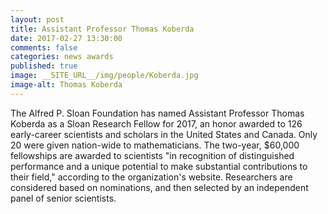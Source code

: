 ```yaml
---
layout: post
title: Assistant Professor Thomas Koberda
date: 2017-02-27 13:30:00
comments: false
categories: news awards
published: true
image: __SITE_URL__/img/people/Koberda.jpg
image-alt: Thomas Koberda
---
```


<p>The Alfred P. Sloan Foundation has named Assistant Professor Thomas Koberda as  a Sloan Research Fellow for 2017, an honor awarded to 126 early-career scientists and scholars in the United States and Canada. Only 20 were given nation-wide to mathematicians. The two-year, $60,000 fellowships are awarded to scientists "in recognition of distinguished performance and a unique potential to make substantial contributions to their field," according to the organization's website. Researchers are considered based on nominations, and then selected by an independent panel of senior scientists.</p>

<!-- [List of 2017 Sloan Fellows](https://sloan.org/fellowships/2017-Fellows) -->
